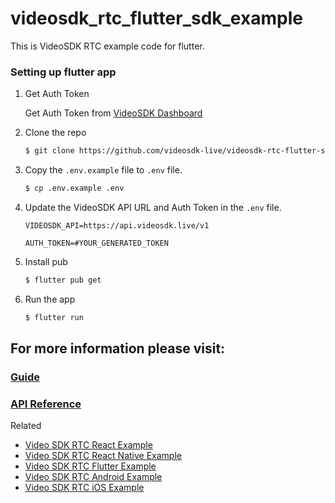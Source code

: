 # videosdk_rtc_flutter_sdk_example

This is VideoSDK RTC example code for flutter.

### Setting up flutter app

1. Get Auth Token

   Get Auth Token from [VideoSDK Dashboard](https://app.videosdk.live/dashboard)

2. Clone the repo

   ```sh
   $ git clone https://github.com/videosdk-live/videosdk-rtc-flutter-sdk-example.git
   ```

3. Copy the `.env.example` file to `.env` file.

   ```sh
   $ cp .env.example .env
   ```

4. Update the VideoSDK API URL and Auth Token in the `.env` file.

   ```
   VIDEOSDK_API=https://api.videosdk.live/v1
   ```

   ```
   AUTH_TOKEN=#YOUR_GENERATED_TOKEN
   ```

5. Install pub

   ```sh
   $ flutter pub get
   ```

6. Run the app

   ```sh
   $ flutter run
   ```

## For more information please visit:

### [Guide](https://docs.videosdk.live/docs/guide/video-and-audio-calling-api-sdk/flutter-sdk)

### [API Reference](https://docs.videosdk.live/docs/realtime-communication/sdk-reference/flutter-sdk/setup)

Related

- [Video SDK RTC React Example](https://github.com/videosdk-live/videosdk-rtc-react-sdk-example)
- [Video SDK RTC React Native Example](https://github.com/videosdk-live/videosdk-rtc-react-native-sdk-example)
- [Video SDK RTC Flutter Example](https://github.com/videosdk-live/videosdk-rtc-flutter-sdk-example)
- [Video SDK RTC Android Example](https://github.com/videosdk-live/videosdk-rtc-android-java-sdk-example)
- [Video SDK RTC iOS Example](https://github.com/videosdk-live/videosdk-rtc-ios-sdk-example)
